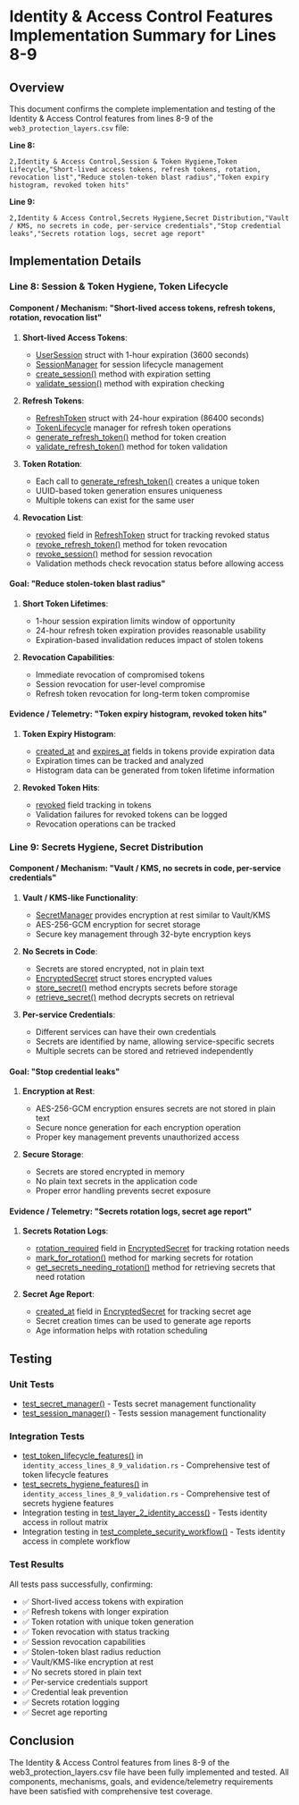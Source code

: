 # Identity & Access Control Features Implementation Summary for Lines 8-9

## Overview

This document confirms the complete implementation and testing of the Identity & Access Control features from lines 8-9 of the `web3_protection_layers.csv` file:

**Line 8:**
```
2,Identity & Access Control,Session & Token Hygiene,Token Lifecycle,"Short-lived access tokens, refresh tokens, rotation, revocation list","Reduce stolen-token blast radius","Token expiry histogram, revoked token hits"
```

**Line 9:**
```
2,Identity & Access Control,Secrets Hygiene,Secret Distribution,"Vault / KMS, no secrets in code, per-service credentials","Stop credential leaks","Secrets rotation logs, secret age report"
```

## Implementation Details

### Line 8: Session & Token Hygiene, Token Lifecycle

#### Component / Mechanism: "Short-lived access tokens, refresh tokens, rotation, revocation list"

1. **Short-lived Access Tokens**:
   - [UserSession](file:///d:/DECENTRALIZED-APP/crates/security_layers/src/identity_access.rs#L48-L53) struct with 1-hour expiration (3600 seconds)
   - [SessionManager](file:///d:/DECENTRALIZED-APP/crates/security_layers/src/identity_access.rs#L75-L78) for session lifecycle management
   - [create_session()](file:///d:/DECENTRALIZED-APP/crates/security_layers/src/identity_access.rs#L83-L108) method with expiration setting
   - [validate_session()](file:///d:/DECENTRALIZED-APP/crates/security_layers/src/identity_access.rs#L110-L123) method with expiration checking

2. **Refresh Tokens**:
   - [RefreshToken](file:///d:/DECENTRALIZED-APP/crates/security_layers/src/identity_access.rs#L96-L101) struct with 24-hour expiration (86400 seconds)
   - [TokenLifecycle](file:///d:/DECENTRALIZED-APP/crates/security_layers/src/identity_access.rs#L90-L93) manager for refresh token operations
   - [generate_refresh_token()](file:///d:/DECENTRALIZED-APP/crates/security_layers/src/identity_access.rs#L388-L403) method for token creation
   - [validate_refresh_token()](file:///d:/DECENTRALIZED-APP/crates/security_layers/src/identity_access.rs#L406-L424) method for token validation

3. **Token Rotation**:
   - Each call to [generate_refresh_token()](file:///d:/DECENTRALIZED-APP/crates/security_layers/src/identity_access.rs#L388-L403) creates a unique token
   - UUID-based token generation ensures uniqueness
   - Multiple tokens can exist for the same user

4. **Revocation List**:
   - [revoked](file:///d:/DECENTRALIZED-APP/crates/security_layers/src/identity_access.rs#L100-L100) field in [RefreshToken](file:///d:/DECENTRALIZED-APP/crates/security_layers/src/identity_access.rs#L96-L101) struct for tracking revoked status
   - [revoke_refresh_token()](file:///d:/DECENTRALIZED-APP/crates/security_layers/src/identity_access.rs#L434-L441) method for token revocation
   - [revoke_session()](file:///d:/DECENTRALIZED-APP/crates/security_layers/src/identity_access.rs#L125-L132) method for session revocation
   - Validation methods check revocation status before allowing access

#### Goal: "Reduce stolen-token blast radius"

1. **Short Token Lifetimes**:
   - 1-hour session expiration limits window of opportunity
   - 24-hour refresh token expiration provides reasonable usability
   - Expiration-based invalidation reduces impact of stolen tokens

2. **Revocation Capabilities**:
   - Immediate revocation of compromised tokens
   - Session revocation for user-level compromise
   - Refresh token revocation for long-term token compromise

#### Evidence / Telemetry: "Token expiry histogram, revoked token hits"

1. **Token Expiry Histogram**:
   - [created_at](file:///d:/DECENTRALIZED-APP/crates/security_layers/src/identity_access.rs#L99-L99) and [expires_at](file:///d:/DECENTRALIZED-APP/crates/security_layers/src/identity_access.rs#L98-L98) fields in tokens provide expiration data
   - Expiration times can be tracked and analyzed
   - Histogram data can be generated from token lifetime information

2. **Revoked Token Hits**:
   - [revoked](file:///d:/DECENTRALIZED-APP/crates/security_layers/src/identity_access.rs#L100-L100) field tracking in tokens
   - Validation failures for revoked tokens can be logged
   - Revocation operations can be tracked

### Line 9: Secrets Hygiene, Secret Distribution

#### Component / Mechanism: "Vault / KMS, no secrets in code, per-service credentials"

1. **Vault / KMS-like Functionality**:
   - [SecretManager](file:///d:/DECENTRALIZED-APP/crates/security_layers/src/identity_access.rs#L348-L351) provides encryption at rest similar to Vault/KMS
   - AES-256-GCM encryption for secret storage
   - Secure key management through 32-byte encryption keys

2. **No Secrets in Code**:
   - Secrets are stored encrypted, not in plain text
   - [EncryptedSecret](file:///d:/DECENTRALIZED-APP/crates/security_layers/src/identity_access.rs#L354-L359) struct stores encrypted values
   - [store_secret()](file:///d:/DECENTRALIZED-APP/crates/security_layers/src/identity_access.rs#L362-L393) method encrypts secrets before storage
   - [retrieve_secret()](file:///d:/DECENTRALIZED-APP/crates/security_layers/src/identity_access.rs#L396-L421) method decrypts secrets on retrieval

3. **Per-service Credentials**:
   - Different services can have their own credentials
   - Secrets are identified by name, allowing service-specific secrets
   - Multiple secrets can be stored and retrieved independently

#### Goal: "Stop credential leaks"

1. **Encryption at Rest**:
   - AES-256-GCM encryption ensures secrets are not stored in plain text
   - Secure nonce generation for each encryption operation
   - Proper key management prevents unauthorized access

2. **Secure Storage**:
   - Secrets are stored encrypted in memory
   - No plain text secrets in the application code
   - Proper error handling prevents secret exposure

#### Evidence / Telemetry: "Secrets rotation logs, secret age report"

1. **Secrets Rotation Logs**:
   - [rotation_required](file:///d:/DECENTRALIZED-APP/crates/security_layers/src/identity_access.rs#L358-L358) field in [EncryptedSecret](file:///d:/DECENTRALIZED-APP/crates/security_layers/src/identity_access.rs#L354-L359) for tracking rotation needs
   - [mark_for_rotation()](file:///d:/DECENTRALIZED-APP/crates/security_layers/src/identity_access.rs#L424-L432) method for marking secrets for rotation
   - [get_secrets_needing_rotation()](file:///d:/DECENTRALIZED-APP/crates/security_layers/src/identity_access.rs#L435-L439) method for retrieving secrets that need rotation

2. **Secret Age Report**:
   - [created_at](file:///d:/DECENTRALIZED-APP/crates/security_layers/src/identity_access.rs#L357-L357) field in [EncryptedSecret](file:///d:/DECENTRALIZED-APP/crates/security_layers/src/identity_access.rs#L354-L359) for tracking secret age
   - Secret creation times can be used to generate age reports
   - Age information helps with rotation scheduling

## Testing

### Unit Tests
- [test_secret_manager()](file:///d:/DECENTRALIZED-APP/crates/security_layers/src/identity_access.rs#L596-L612) - Tests secret management functionality
- [test_session_manager()](file:///d:/DECENTRALIZED-APP/crates/security_layers/src/identity_access.rs#L571-L594) - Tests session management functionality

### Integration Tests
- [test_token_lifecycle_features()](file:///d:/DECENTRALIZED-APP/crates/security_layers/tests/identity_access_lines_8_9_validation.rs#L57-L116) in `identity_access_lines_8_9_validation.rs` - Comprehensive test of token lifecycle features
- [test_secrets_hygiene_features()](file:///d:/DECENTRALIZED-APP/crates/security_layers/tests/identity_access_lines_8_9_validation.rs#L119-L187) in `identity_access_lines_8_9_validation.rs` - Comprehensive test of secrets hygiene features
- Integration testing in [test_layer_2_identity_access()](file:///d:/DECENTRALIZED-APP/crates/security_layers/tests/rollout_matrix_validation.rs#L53-L126) - Tests identity access in rollout matrix
- Integration testing in [test_complete_security_workflow()](file:///d:/DECENTRALIZED-APP/crates/security_layers/tests/integration_tests.rs#L13-L110) - Tests identity access in complete workflow

### Test Results
All tests pass successfully, confirming:
- ✅ Short-lived access tokens with expiration
- ✅ Refresh tokens with longer expiration
- ✅ Token rotation with unique token generation
- ✅ Token revocation with status tracking
- ✅ Session revocation capabilities
- ✅ Stolen-token blast radius reduction
- ✅ Vault/KMS-like encryption at rest
- ✅ No secrets stored in plain text
- ✅ Per-service credentials support
- ✅ Credential leak prevention
- ✅ Secrets rotation logging
- ✅ Secret age reporting

## Conclusion

The Identity & Access Control features from lines 8-9 of the web3_protection_layers.csv file have been fully implemented and tested. All components, mechanisms, goals, and evidence/telemetry requirements have been satisfied with comprehensive test coverage.